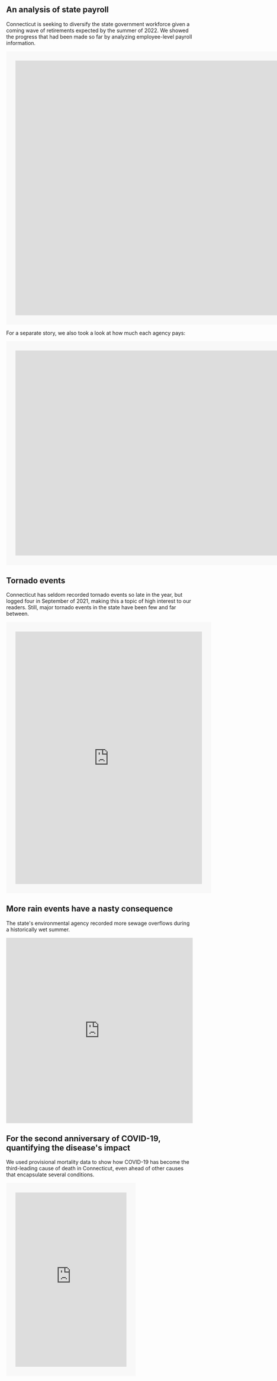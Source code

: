 ## An analysis of state payroll
Connecticut is seeking to diversify the state government workforce given a coming wave of retirements expected by the summer of 2022. We showed the progress that had been made so far by analyzing employee-level payroll information.
<iframe title="Among new hires to CT state government, whites have been overrepresented, Hispanics underrepresented" aria-label="Bar Chart" id="datawrapper-chart-Ij7Bl" src="https://datawrapper.dwcdn.net/Ij7Bl/2/" scrolling="no" frameborder="0" style="background:#F8F8F8; padding:5%; width: 125vh; border: none;" height="687"></iframe><script type="text/javascript">!function(){"use strict";window.addEventListener("message",(function(e){if(void 0!==e.data["datawrapper-height"]){var t=document.querySelectorAll("iframe");for(var a in e.data["datawrapper-height"])for(var r=0;r<t.length;r++){if(t[r].contentWindow===e.source)t[r].style.height=e.data["datawrapper-height"][a]+"px"}}}))}();</script>
  
For a separate story, we also took a look at how much each agency pays:
<iframe title="Pay ranges at CT state agencies varied in 2021" aria-label="Dot Plot" id="datawrapper-chart-E64Hd" src="https://datawrapper.dwcdn.net/E64Hd/4/" scrolling="no" frameborder="0" style="background: #F8F8F8; padding:5%; width: 125vh; border: none;" height="553"></iframe><script type="text/javascript">!function(){"use strict";window.addEventListener("message",(function(e){if(void 0!==e.data["datawrapper-height"]){var t=document.querySelectorAll("iframe");for(var a in e.data["datawrapper-height"])for(var r=0;r<t.length;r++){if(t[r].contentWindow===e.source)t[r].style.height=e.data["datawrapper-height"][a]+"px"}}}))}();</script>
  
## Tornado events
Connecticut has seldom recorded tornado events so late in the year, but logged four in September of 2021, making this a topic of high interest to our readers. Still, major tornado events in the state have been few and far between. 
<iframe title="Connecticut has seen just a few devastating, major tornadoes since 1950" aria-label="map" id="datawrapper-chart-v0Cf7" src="https://datawrapper.dwcdn.net/v0Cf7/3/" scrolling="no" frameborder="0" style="width: 0; background: #F8F8F8; padding:5%; min-width: 100% !important; border: none;" height="681"></iframe><script type="text/javascript">!function(){"use strict";window.addEventListener("message",(function(e){if(void 0!==e.data["datawrapper-height"]){var t=document.querySelectorAll("iframe");for(var a in e.data["datawrapper-height"])for(var r=0;r<t.length;r++){if(t[r].contentWindow===e.source)t[r].style.height=e.data["datawrapper-height"][a]+"px"}}}))}();
</script>

## More rain events have a nasty consequence
The state's environmental agency recorded more sewage overflows during a historically wet summer. 
<iframe title="The frequency of wastewater overflows in CT is up in 2021 with heavy summer rainfall" aria-label="Interactive line chart" id="datawrapper-chart-rIYL2" src="https://datawrapper.dwcdn.net/rIYL2/7/" scrolling="no" frameborder="0" style="width: 0; min-width: 100% !important; border: none;" height="500"></iframe><script type="text/javascript">!function(){"use strict";window.addEventListener("message",(function(e){if(void 0!==e.data["datawrapper-height"]){var t=document.querySelectorAll("iframe");for(var a in e.data["datawrapper-height"])for(var r=0;r<t.length;r++){if(t[r].contentWindow===e.source)t[r].style.height=e.data["datawrapper-height"][a]+"px"}}}))}();</script>
  
## For the second anniversary of COVID-19, quantifying the disease's impact
We used provisional mortality data to show how COVID-19 has become the third-leading cause of death in Connecticut, even ahead of other causes that encapsulate several conditions.
<iframe title="Deaths from COVID-19 in CT outnumber some of the 5 leading causes in 2020 and 2021" aria-label="Grouped Column Chart" id="datawrapper-chart-K6lsq" src="https://datawrapper.dwcdn.net/K6lsq/1/" scrolling="no" frameborder="0" style="background: #F8F8F8; padding:5%; border: none;" height="470"></iframe><script type="text/javascript">!function(){"use strict";window.addEventListener("message",(function(e){if(void 0!==e.data["datawrapper-height"]){var t=document.querySelectorAll("iframe");for(var a in e.data["datawrapper-height"])for(var r=0;r<t.length;r++){if(t[r].contentWindow===e.source)t[r].style.height=e.data["datawrapper-height"][a]+"px"}}}))}();</script>
